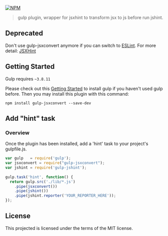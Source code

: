 [![NPM](https://nodei.co/npm/gulp-jsxconvert.svg?downloads=true&downloadRank=true&stars=true)](https://www.npmjs.com/package/gulp-jsxconvert/)

> gulp plugin, wrapper for jsxhint to transform jsx to js before run jshint.


## Deprecated

Don't use gulp-jsxconvert anymore if you can switch to [ESLint](http://eslint.org/).
For more detail: [JSXHint](https://github.com/STRML/JSXHint#deprecated)


## Getting Started
Gulp requires `~3.8.11`

Please check out this [Getting Started](https://github.com/gulpjs/gulp/blob/master/docs/getting-started.md) to install gulp if you haven't used gulp before.
Then you may install this plugin with this command:

```shell
npm install gulp-jsxconvert --save-dev
```

## Add "hint" task

### Overview
Once the plugin has been installed, add a 'hint' task to your project's gulpfile.js.

```js
var gulp   = require('gulp');
var jsxconvert = require("gulp-jsxconvert");
var jshint = require('gulp-jshint');
 
gulp.task('hint', function() {
  return gulp.src('./lib/*.js')
  	.pipe(jsxconvert())
    .pipe(jshint())
    .pipe(jshint.reporter('YOUR_REPORTER_HERE'));
});
```

## License
This projected is licensed under the terms of the MIT license.
